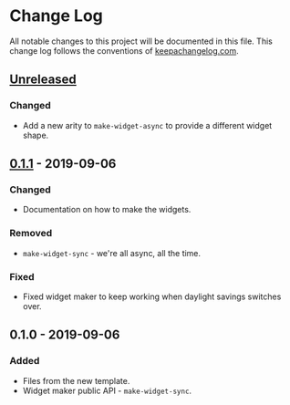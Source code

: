 # Change Log
All notable changes to this project will be documented in this file. This change log follows the conventions of [keepachangelog.com](http://keepachangelog.com/).

## [Unreleased]
### Changed
- Add a new arity to `make-widget-async` to provide a different widget shape.

## [0.1.1] - 2019-09-06
### Changed
- Documentation on how to make the widgets.

### Removed
- `make-widget-sync` - we're all async, all the time.

### Fixed
- Fixed widget maker to keep working when daylight savings switches over.

## 0.1.0 - 2019-09-06
### Added
- Files from the new template.
- Widget maker public API - `make-widget-sync`.

[Unreleased]: https://github.com/your-name/first-steps/compare/0.1.1...HEAD
[0.1.1]: https://github.com/your-name/first-steps/compare/0.1.0...0.1.1
